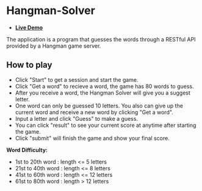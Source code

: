# Hangman-Solver

* **[Live Demo][live-demo]**

[live-demo]: http://wsmars.github.io/Hangman-Solver/

The application is a program that guesses the words through a RESTful API provided by a Hangman game server.

## How to play
- Click "Start" to get a session and start the game.
- Click "Get a word" to recieve a word, the game has 80 words to guess.
- After you receive a word, the Hangman Solver will give you a suggest letter.
- One word can only be guessed 10 letters. You also can give up the current word and receive a new word by clicking "Get a word".  
- Input a letter and click "Guess" to make a guess.
- You can click "result" to see your current score at anytime after starting the game.
- Click "submit" will finish the game and show your final score.

**Word Difficulty:**
* 1st  to 20th word : length <= 5  letters
* 21st to 40th word : length <= 8  letters
* 41st to 60th word : length <= 12 letters
* 61st to 80th word : length  > 12 letters
